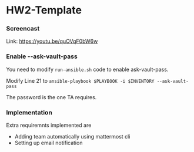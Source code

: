 # HW2-Template

### Screencast
Link: https://youtu.be/quOVqF0bW6w

### Enable --ask-vault-pass

You need to modify `run-ansible.sh` code to enable ask-vault-pass. 

Modify Line 21 to `ansible-playbook $PLAYBOOK -i $INVENTORY --ask-vault-pass`

The password is the one TA requires.

### Implementation
Extra requiremnts implemented are 
- Adding team automatically using mattermost cli 
- Setting up email notification


